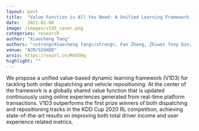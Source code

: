 ```yaml
---
layout: post
title:  "Value Function is All You Need: A Unified Learning Framework for Ride Hailing Platforms"
date:   2021-02-08
image: /images/v1d3_cover.png
categories: research
author: "Xiaocheng Tang"
authors: "<strong>Xiaocheng Tang</strong>, Fan Zhang, Zhiwei Tony Qin, Yansheng Wang, Dingyuan Shi, Bingchen Song, <a href='https://sourl.cn/YQZFyx'>Yongxin Tong</a>,  Hongtu Zhu, Jieping Ye"
venue: "ACM/SIGKDD"
arxiv: https://sourl.cn/Mn5SRq
highlight: ""
---
```

We propose a unified value-based dynamic learning framework (V1D3) for tackling both order dispatching and vehicle repositioning. At the center of the framework is a globally shared value function that is updated continuously using online experiences generated from real-time platform transactions. V1D3 outperforms the first prize winners of both dispatching and repositioning tracks in the KDD Cup 2020 RL competition, achieving state-of-the-art results on improving both total driver income and user experience related metrics.

